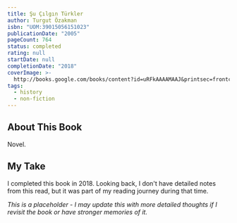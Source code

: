 ```yaml
---
title: Şu Çılgın Türkler
author: Turgut Özakman
isbn: "UOM:39015056151023"
publicationDate: "2005"
pageCount: 764
status: completed
rating: null
startDate: null
completionDate: "2018"
coverImage: >-
  http://books.google.com/books/content?id=uRFkAAAAMAAJ&printsec=frontcover&img=1&zoom=1&source=gbs_api
tags:
  - history
  - non-fiction
---
```


## About This Book

Novel.

## My Take

I completed this book in 2018. Looking back, I don't have detailed notes from this read, but it was part of my reading journey during that time.

_This is a placeholder - I may update this with more detailed thoughts if I revisit the book or have stronger memories of it._
